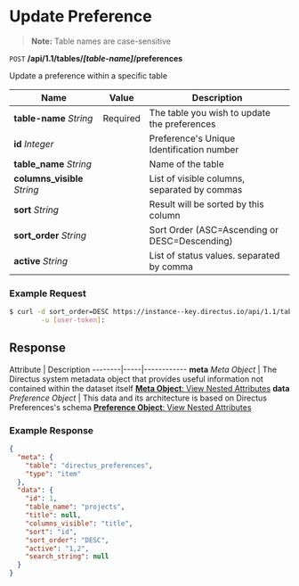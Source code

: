 # Update Preference

> **Note:** Table names are case-sensitive

<span class="request">`POST` **/api/1.1/tables/_[table-name]_/preferences**</span>

<span class="description">Update a preference within a specific table</span>

<span class="arguments">Name</span> | Value | Description
--------|-----|------------
**table-name** _String_  |  <span class="required">Required</span>  |  The table you wish to update the preferences
**id** _Integer_           |   | Preference's Unique Identification number
**table_name** _String_     |  | Name of the table
**columns_visible** _String_   |  | List of visible columns, separated by commas
**sort** _String_          |   | Result will be sorted by this column
**sort_order** _String_     |  | Sort Order (ASC=Ascending or DESC=Descending)
**active** _String_         |  | List of status values. separated by comma

### Example Request

```bash
$ curl -d sort_order=DESC https://instance--key.directus.io/api/1.1/tables/projects/preferences \
        -u [user-token]:
```

## Response

<span class="attributes">Attribute</span> | Description
--------|-----|------------
**meta** _Meta Object_ | The Directus system metadata object that provides useful information not contained within the dataset itself [**Meta Object**: View Nested Attributes](/overview/objects-model.md#meta-object)
<span class="custom">**data**</span> _Preference Object_ | <span class="custom">This data and its architecture is based on Directus Preferences's schema</span> [**Preference Object**: View Nested Attributes](/overview/objects-model.md#preference-object)

### Example Response

```json
{
  "meta": {
    "table": "directus_preferences",
    "type": "item"
  },
  "data": {
    "id": 1,
    "table_name": "projects",
    "title": null,
    "columns_visible": "title",
    "sort": "id",
    "sort_order": "DESC",
    "active": "1,2",
    "search_string": null
  }
}
```
